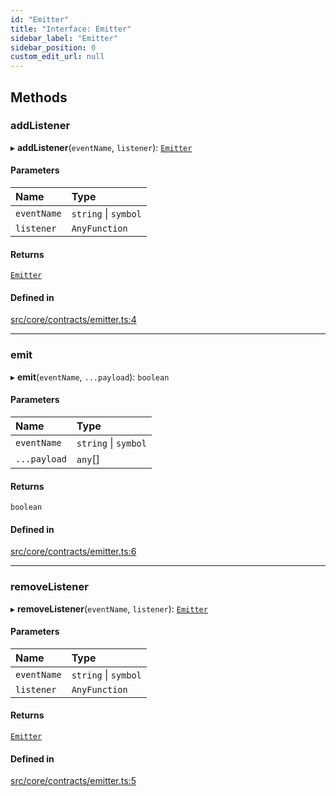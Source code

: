 ```yaml
---
id: "Emitter"
title: "Interface: Emitter"
sidebar_label: "Emitter"
sidebar_position: 0
custom_edit_url: null
---
```


## Methods

### addListener

▸ **addListener**(`eventName`, `listener`): [`Emitter`](Emitter.md)

#### Parameters

| Name | Type |
| :------ | :------ |
| `eventName` | `string` \| `symbol` |
| `listener` | `AnyFunction` |

#### Returns

[`Emitter`](Emitter.md)

#### Defined in

[src/core/contracts/emitter.ts:4](https://github.com/sern-handler/handler/blob/a579e27/src/core/contracts/emitter.ts#L4)

___

### emit

▸ **emit**(`eventName`, `...payload`): `boolean`

#### Parameters

| Name | Type |
| :------ | :------ |
| `eventName` | `string` \| `symbol` |
| `...payload` | `any`[] |

#### Returns

`boolean`

#### Defined in

[src/core/contracts/emitter.ts:6](https://github.com/sern-handler/handler/blob/a579e27/src/core/contracts/emitter.ts#L6)

___

### removeListener

▸ **removeListener**(`eventName`, `listener`): [`Emitter`](Emitter.md)

#### Parameters

| Name | Type |
| :------ | :------ |
| `eventName` | `string` \| `symbol` |
| `listener` | `AnyFunction` |

#### Returns

[`Emitter`](Emitter.md)

#### Defined in

[src/core/contracts/emitter.ts:5](https://github.com/sern-handler/handler/blob/a579e27/src/core/contracts/emitter.ts#L5)
